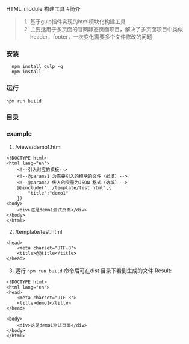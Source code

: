 ﻿
HTML_module 构建工具
#简介
>1. 基于gulp插件实现的html模块化构建工具
>2. 主要适用于多页面的官网静态页面项目，解决了多页面项目中类似header，footer，一次变化需要多个文件修改的问题

### 安装
```
  npm install gulp -g
  npm install 
```
###  运行
```
npm run build
```
### 目录

### example
1. /views/demo1.html
```
<!DOCTYPE html>
<html lang="en">
    <!--引入对应的模板-->
    <!--@params1 为需要引入的模块的文件（必填）-->
    <!--@params2 传入的变量为JSON 格式（选填）-->
    @@include("../template/test.html",{
    	"title":"demo1"
    })
<body>
	<div>这是demo1测试页面</div>
</body>
</html>
```
2. /template/test.html
```
<head>
	<meta charset="UTF-8">
	<title>@@title</title>
</head>

```
3. 运行 `npm run build` 命令后可在dist 目录下看到生成的文件
Result:
```
<!DOCTYPE html>
<html lang="en">
<head>
	<meta charset="UTF-8">
	<title>demo1</title>
</head>

<body>
	<div>这是demo1测试页面</div>
</body>
</html>
```
